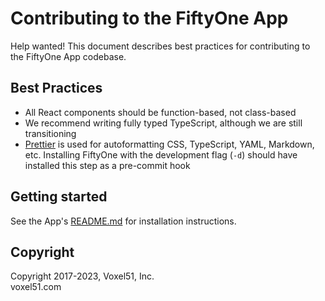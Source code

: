 # Contributing to the FiftyOne App

Help wanted! This document describes best practices for contributing to the
FiftyOne App codebase.

## Best Practices

-   All React components should be function-based, not class-based
-   We recommend writing fully typed TypeScript, although we are still
    transitioning
-   [Prettier](https://prettier.io/) is used for autoformatting CSS,
    TypeScript, YAML, Markdown, etc. Installing FiftyOne with the development
    flag (`-d`) should have installed this step as a pre-commit hook

## Getting started

See the App's [README.md](README.md) for installation instructions.

## Copyright

Copyright 2017-2023, Voxel51, Inc.<br> voxel51.com
